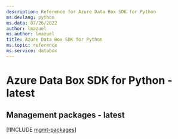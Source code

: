```yaml
---
description: Reference for Azure Data Box SDK for Python
ms.devlang: python
ms.data: 07/26/2022
author: lmazuel
ms.author: lmazuel
title: Azure Data Box SDK for Python
ms.topic: reference
ms.service: databox
---
```

# Azure Data Box SDK for Python - latest

## Management packages - latest
[!INCLUDE [mgmt-packages](data-box-mgmt-index.md)]